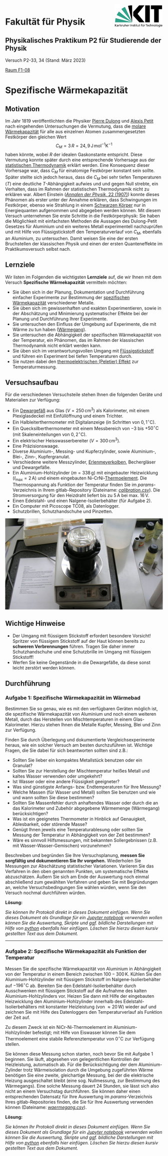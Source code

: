 <img src="./figures/Logo_KIT.svg" style="zoom:15%;float:right;" />

# Fakultät für Physik 

## Physikalisches Praktikum P2 für Studierende der Physik



Versuch P2-33, 34 (Stand: März 2023)

[Raum F1-08](http://www-ekp.physik.uni-karlsruhe.de/~simonis/praktikum/layoutobjekte/Lageplan_P1.png)



# Spezifische Wärmekapazität



## Motivation

Im Jahr 1819 veröffentlichten die Physiker [Pierre Dulong](https://de.wikipedia.org/wiki/Pierre_Louis_Dulong) und [Alexis Petit](https://de.wikipedia.org/wiki/Alexis_Th%C3%A9r%C3%A8se_Petit) nach eingehenden Untersuchungen die Vermutung, dass die [molare Wärmekapazität](https://de.wikipedia.org/wiki/Molare_W%C3%A4rmekapazit%C3%A4t) für alle aus einzelnen Atomen zusammengesetzten Festkörper den gleichen Wert 
$$
C_{M} = 3\,R=24,9\,\mathrm{J\,mol^{-1}K^{-1}}
$$
haben könnte, wobei $R$ der idealen Gaskonstante entspricht. Diese Vermutung konnte später durch eine entsprechende Vorhersage aus der [statistischen Thermodynamik](https://de.wikipedia.org/wiki/Statistische_Thermodynamik) erklärt werden. Eine Konsequenz dieser Vorhersage war, dass $C_{M}$ für einatomige Festkörper konstant sein sollte. Später stellte sich jedoch heraus, dass die $C_{M}$ bei sehr tiefen Temperaturen ($T$) eine deutliche $T$-Abhängigkeit aufwies und und gegen Null strebte, ein Verhalten, dass im Rahmen der statistischen Thermodynamik nicht zu erklären war. Albert Einstein ([*Annalen der Physik*, 22 (1907)](http://echo.mpiwg-berlin.mpg.de/MPIWG:7BQGFZHC)) konnte dieses Phänomen als erster unter der Annahme erklären, dass Schwingungen im Festkörper, ebenso wie Strahlung in einem [Schwarzen Körper](https://de.wikipedia.org/wiki/Schwarzer_K%C3%B6rper) nur in Energiequanten aufgenommen und abgegeben werden können. Mit diesem Versuch unternehmen Sie erste Schritte in die Festkörperphysik: Sie haben die Möglichkeit mit einfachsten Methoden die Aussagen des Dulong-Petit Gesetzes für Aluminium und ein weiteres Metall experimentell nachzuprüfen und mit Hilfe von Flüssigstickstoff den Temperaturverlauf von $C_{M}$, ebenfalls an Aluminium, zu untersuchen. Damit weisen Sie eine der ersten Bruchstellen der klassischen Physik und einen der ersten Quanteneffekte im Praktikumsversuch selbst nach. 

## Lernziele

Wir listen im Folgenden die wichtigsten **Lernziele** auf, die wir Ihnen mit dem Versuch **Spezifische Wärmekapazität** vermitteln möchten: 

- Sie üben sich in der Planung, Dokumentation und Durchführung einfacher Experimente zur Bestimmung der [spezifischen Wärmekapazität](https://de.wikipedia.org/wiki/Spezifische_W%C3%A4rmekapazit%C3%A4t) verschiedener Metalle.
- Sie üben sich im gewissenhaften und exakten Experimentieren, sowie in der Abschätzung und Minimierung systematischer Effekte bei der Planung und Durchführung Ihrer Experimente.
- Sie untersuchen den Einfluss der Umgebung auf Experimente, die mit Wärme zu tun haben ([Wärmegang](https://de.wikipedia.org/wiki/W%C3%A4rme%C3%BCbergangskoeffizient)).
- Sie untersuchen die Abhängigkeit der spezifischen Wärmekapazität von der Temperatur, ein Phänomen, das im Rahmen der klassischen Thermodynamik nicht erklärt werden kann. 
- Sie üben sich im verantwortungsvollen Umgang mit [Flüssigstickstoff](https://de.wikipedia.org/wiki/Fl%C3%BCssigstickstoff) und führen ein Experiment bei tiefen Temperaturen durch. 
- Sie nutzen dabei den [thermoelektrischen (Peletier) Effekt](https://de.wikipedia.org/wiki/Thermoelektrizit%C3%A4t) zur Temperaturmessung.  


## Versuchsaufbau

Für die verschiedenen Versuchsteile stehen Ihnen die folgenden Geräte und Materialien zur Verfügung: 

- Ein [Dewargefäß](https://de.wikipedia.org/wiki/Dewargef%C3%A4%C3%9F) aus Glas ($V=250\,\mathrm{cm}^{3}$) als Kalorimeter, mit einem Plexiglasdeckel mit Einfüllöffnung und einem Trichter.
- Ein Halbleiterthermometer mit Digitalanzeige (in Schritten von $0,1^{\circ}\mathrm{C}$).
- Ein Quecksilberthermometer mit einem Messbereich von $-3$ bis $+50^{\circ}\mathrm{C}$ (mit Skaleneinteilungen von $0,2^{\circ}\mathrm{C}$). 
- Ein elektrischer Heisswasserbereiter ($V=300\,\mathrm{cm}^{3}$). 
- Eine Präzisionswaage. 
- Diverse Aluminium-, Messing- und Kupferzylinder, sowie Aluminium-, Blei-, Zinn-, Kupfergranulat. 
- Verschiedene weitere Messzylinder, [Erlenmeyerkolben](https://de.wikipedia.org/wiki/Erlenmeyerkolben), Bechergläser und Dewargefäße.
- Ein Aluminium-Hohlzylinder ($m=338\,\mathrm{g}$) mit eingebauter Heizwicklung ($I_{\mathrm{max}}=2\,\mathrm{A}$) und einem eingebauten Ni-CrNi-[Thermoelement](https://de.wikipedia.org/wiki/Thermoelement). Die Thermospannung als Funktion der Temperatur finden Sie im *params*-Verzeichnis in Ihrem gitlab-Repository (Dateiname: [*calibration.csv*](https://git.scc.kit.edu/etp-lehre/p2-for-students/-/blob/main/Spezifische_Waermekapazitaet/params/calibration.csv)). Die Stromversorgung für den Heizdraht liefert bis zu $5\,\mathrm{A}$ bei max. $16\,\mathrm{V}$.
- Einen Edelstahl- und einen Nalgene-Isolierbehälter (für Aufgabe 2).
- Ein Computer mit Picoscope TC08, als Datenlogger.
- Schutzbrillen, Schutzhandschuhe und Pinzetten.

<img src="./figures/Waermekapazitaet.jpg" style="zoom:60%;" />

## Wichtige Hinweise

- Der Umgang mit flüssigem Stickstoff erfordert besondere Vorsicht! Spritzer von flüssigem Stickstoff auf der Haut können bereits zu **schweren Verbrennungen** führen. Tragen Sie daher immer Schutzhandschuhe und eine Schutzbrille im Umgang mit flüssigem Stickstoff!
- Werfen Sie keine Gegenstände in die Dewargefäße, da diese sonst leicht zerstört werden können.

## Durchführung

### Aufgabe 1: Spezifische Wärmekapazität im Wärmebad

Bestimmen Sie so genau, wie es mit den verfügbaren Geräten möglich ist, die spezifische Wärmekapazität von Aluminium und noch einem weiteren Metall, durch das Herstellen von Mischtemperaturen in einem Glas-Kalorimeter. Hierzu stehen Ihnen die Metalle Kupfer, Messing, Blei und Zinn zur Verfügung. 

Finden Sie durch Überlegung und dokumentierte Vergleichsexperimente heraus, wie ein solcher Versuch am besten durchzuführen ist. Wichtige Fragen, die Sie dabei für sich beantworten sollten sind z.B.: 

- Sollten Sie lieber ein kompaktes Metallstück benutzen oder ein Granulat? 
- Sollten Sie zur Herstellung der Mischtemperatur heißes Metall und kaltes Wasser verwenden oder umgekehrt? 
- Ist Wasser oder eine andere Flüssigkeit geeigneter? 
- Was sind günstigste Anfangs- bzw. Endtemperaturen für Ihre Messung? 
- Welche Massen (für Wasser und Metall) sollten Sie benutzen und wie und wann sollten Sie diese bestimmen? 
- Sollten Sie Massenfehler durch anhaftendes Wasser oder durch die an das Kalorimeter und Zubehör abgegebene Wärmemenge (Wärmegang) berücksichtigen? 
- Was ist ein geeignetes Thermometer in Hinblick auf Genauigkeit, Ablesbarkeit, oder störende Masse? 
- Genügt Ihnen jeweils eine Temperaturablesung oder sollten Sie Messung der Temperatur in Abhängigkeit von der Zeit bestimmen?
- Wäre es sinnvoll Hilfsmessungen, mit bekannten Sollergebnissen (z.B. mit Wasser-Wasser-Gemischen) vorzunehmen?

Beschreiben und begründen Sie Ihre Versuchsplanung, **messen Sie sorgfältig und dokumentieren Sie Ihr vorgehen.** Wiederholen Sie Messungen zur Abschätzung statistischer Variationen. Variieren Sie das Verfahren in den oben genannten Punkten, um systematische Effekte abzuschätzen. Äußern Sie sich am Ende der Auswertung noch einmal abschließend zum gewählten Verfahren und geben Sie mit Begründungen an, welche Versuchsbedingungen Sie wählen würden, wenn Sie den Versuch nochmal durchführen würden.

**Lösung:**

*Sie können Ihr Protokoll direkt in dieses Dokument einfügen. Wenn Sie dieses Dokument als Grundlage für ein [Jupyter notebook](https://jupyter.org/) verwenden wollen können Sie die Auswertung, Skripte und ggf. bildliche Darstellungen mit Hilfe von [python](https://www.python.org/) ebenfalls hier einfügen. Löschen Sie hierzu diesen kursiv gestellten Text aus dem Dokument.* 

---

### Aufgabe 2: Spezifische Wärmekapazität als Funktion der Temperatur

Messen Sie die spezifische Wärmekapazität von Aluminium in Abhängigkeit von der Temperatur in einem Bereich zwischen $100-300\,\mathrm{K}$. Kühlen Sie den Aluminium-Hohlzylinder mit flüssigem Stickstoff im Nalgene-Isolierbehälter auf $-196^{\circ}\mathrm{C}$ ab. Bereiten Sie den Edelstahl-Isolierbehälter durch Ausschwenken mit flüssigem Stickstoff auf die Aufnahme des kalten Aluminium-Hohlzylinders vor. Heizen Sie dann mit Hilfe der eingebauten Heizwicklung den Aluminium-Hohlzylinder innerhalb des Edelstahl-Isolierbehälters mit konstanter Heizleistung (von $\approx 20\,\mathrm{W}$) wieder auf und zeichnen Sie mit Hilfe des Datenloggers den Temperaturverlauf als Funktion der Zeit auf. 

Zu diesem Zweck ist ein NiCr-Ni-Thermoelement im Aluminium-Hohlzylinder befestigt; mit Hilfe von Eiswasser können Sie dem Thermoelement eine stabile Referenztemperatur von $0^{\circ}\mathrm{C}$ zur Verfügung stellen.

Sie können diese Messung schon starten, noch bevor Sie mit Aufgabe 1 beginnen. Sie läuft, abgesehen von gelegentlichen Kontrollen der Heizleistung, automatisch ab. Für die Berücksichtigung der dem Aluminium-Zylinder trotz Wärmeisolation durch die Umgebung zugeführten Wärme benötigen Sie eine zweite, gleichartige Messung, bei der die elektrische Heizung ausgeschaltet bleibt (eine sog. Nullmessung, zur Bestimmung des Wärmegangs). Eine solche Messung dauert $24$ Stunden, sie lässt sich also nicht an einem Versuchstag durchführen. Sie können daher einen entsprechenden Datensatz für Ihre Auswertung im *params*-Verzeichnis Ihres gitlab-Repositories finden, die Sie für Ihre Auswertung verwenden können (Dateiname: [*waermegang.csv*](https://git.scc.kit.edu/etp-lehre/p2-for-students/-/blob/main/Spezifische_Waermekapazitaet/params/waermegang.csv)).

 **Lösung:**

*Sie können Ihr Protokoll direkt in dieses Dokument einfügen. Wenn Sie dieses Dokument als Grundlage für ein [Jupyter notebook](https://jupyter.org/) verwenden wollen können Sie die Auswertung, Skripte und ggf. bildliche Darstellungen mit Hilfe von [python](https://www.python.org/) ebenfalls hier einfügen. Löschen Sie hierzu diesen kursiv gestellten Text aus dem Dokument.* 


